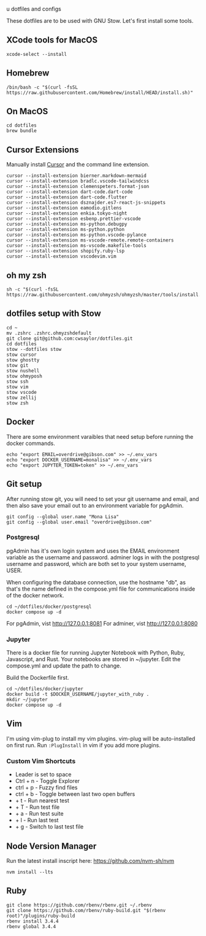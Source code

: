 u dotfiles and configs

These dotfiles are to be used with GNU Stow. Let's first install some tools. 

## XCode tools for MacOS

```
xcode-select --install
```

## Homebrew

```
/bin/bash -c "$(curl -fsSL https://raw.githubusercontent.com/Homebrew/install/HEAD/install.sh)"
```

## On MacOS
```
cd dotfiles
brew bundle
```

## Cursor Extensions
Manually install [Cursor](https://www.cursor.com/) and the command line extension.
```
cursor --install-extension bierner.markdown-mermaid
cursor --install-extension bradlc.vscode-tailwindcss
cursor --install-extension clemenspeters.format-json
cursor --install-extension dart-code.dart-code
cursor --install-extension dart-code.flutter
cursor --install-extension dsznajder.es7-react-js-snippets
cursor --install-extension eamodio.gitlens
cursor --install-extension enkia.tokyo-night
cursor --install-extension esbenp.prettier-vscode
cursor --install-extension ms-python.debugpy
cursor --install-extension ms-python.python
cursor --install-extension ms-python.vscode-pylance
cursor --install-extension ms-vscode-remote.remote-containers
cursor --install-extension ms-vscode.makefile-tools
cursor --install-extension shopify.ruby-lsp
cursor --install-extension vscodevim.vim
```

## oh my zsh

```
sh -c "$(curl -fsSL https://raw.githubusercontent.com/ohmyzsh/ohmyzsh/master/tools/install.sh)"
```

## dotfiles setup with Stow

```
cd ~
mv .zshrc .zshrc.ohmyzshdefault
git clone git@github.com:cwsaylor/dotfiles.git
cd dotfiles
stow --dotfiles stow
stow cursor
stow ghostty
stow git
stow nushell
stow ohmyposh
stow ssh
stow vim
stow vscode
stow zellij
stow zsh
```

## Docker

There are some environment varaibles that need setup before running the docker commands.

```
echo "export EMAIL=overdrive@gibson.com" >> ~/.env_vars
echo "export DOCKER_USERNAME=monalisa" >> ~/.env_vars
echo "export JUPYTER_TOKEN=token" >> ~/.env_vars

```

## Git setup

After running stow git, you will need to set your git username and email,
and then also save your email out to an environment variable for pgAdmin.

```
git config --global user.name "Mona Lisa"
git config --global user.email "overdrive@gibson.com"
```

### Postgresql

pgAdmin has it's own login system and uses the EMAIL environment variable as the username and password.
adminer logs in with the postgresql username and password, which are both set to your system username, USER.

When configuring the database connection, use the hostname "db", as that's the name defined in the compose.yml file for 
communications inside of the docker network.

```
cd ~/dotfiles/docker/postgresql
docker compose up -d
```

For pgAdmin, vist http://127.0.0.1:8081
For adminer, vist http://127.0.0.1:8080

### Jupyter

There is a docker file for running Jupyter Notebook with Python, Ruby, Javascript, and Rust.
Your notebooks are stored in ~/jupyter. Edit the compose.yml and update the path to change.

Build the Dockerfile first.

```
cd ~/dotfiles/docker/jupyter
docker build -t $DOCKER_USERNAME/jupyter_with_ruby .
mkdir ~/jupyter
docker compose up -d
```

## Vim

I'm using vim-plug to install my vim plugins. vim-plug will be auto-installed on first run.
Run `:PlugInstall` in vim if you add more plugins.

### Custom Vim Shortcuts

* Leader is set to space
* Ctrl + n - Toggle Explorer
* ctrl + p - Fuzzy find files
* ctrl + b - Toggle between last two open buffers
* <leader> + t - Run nearest test
* <leader> + T - Run test file
* <leader> + a - Run test suite
* <leader> + l - Run last test 
* <leader> + g - Switch to last test file

## Node Version Manager

Run the latest install inscript here:
https://github.com/nvm-sh/nvm

```
nvm install --lts
```

## Ruby

```
git clone https://github.com/rbenv/rbenv.git ~/.rbenv
git clone https://github.com/rbenv/ruby-build.git "$(rbenv root)"/plugins/ruby-build
rbenv install 3.4.4
rbenv global 3.4.4
```


